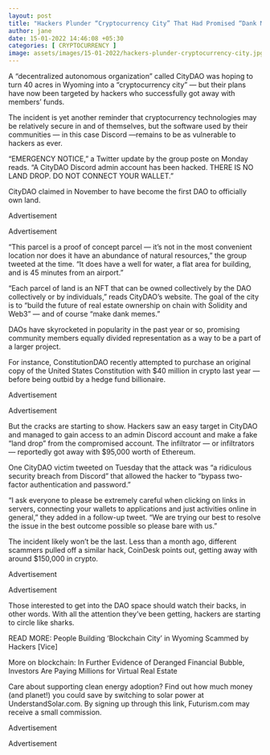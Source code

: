 ```yaml
---
layout: post
title: "Hackers Plunder “Cryptocurrency City” That Had Promised “Dank Memes”"
author: jane 
date: 15-01-2022 14:46:08 +05:30 
categories: [ CRYPTOCURRENCY ] 
image: assets/images/15-01-2022/hackers-plunder-cryptocurrency-city.jpg
---
```

A “decentralized autonomous organization” called CityDAO was hoping to turn 40 acres in Wyoming into a “cryptocurrency city” — but their plans have now been targeted by hackers who successfully got away with members’ funds.

The incident is yet another reminder that cryptocurrency technologies may be relatively secure in and of themselves, but the software used by their communities — in this case Discord —remains to be as vulnerable to hackers as ever.

“EMERGENCY NOTICE,” a Twitter update by the group poste on Monday reads. “A CityDAO Discord admin account has been hacked. THERE IS NO LAND DROP. DO NOT CONNECT YOUR WALLET.”

CityDAO claimed in November to have become the first DAO to officially own land.

Advertisement

Advertisement

“This parcel is a proof of concept parcel — it’s not in the most convenient location nor does it have an abundance of natural resources,” the group tweeted at the time. “It does have a well for water, a flat area for building, and is 45 minutes from an airport.”

“Each parcel of land is an NFT that can be owned collectively by the DAO collectively or by individuals,” reads CityDAO’s website. The goal of the city is to “build the future of real estate ownership on chain with Solidity and Web3” — and of course “make dank memes.”

DAOs have skyrocketed in popularity in the past year or so, promising community members equally divided representation as a way to be a part of a larger project.

For instance, ConstitutionDAO recently attempted to purchase an original copy of the United States Constitution with $40 million in crypto last year — before being outbid by a hedge fund billionaire.

Advertisement

Advertisement

But the cracks are starting to show. Hackers saw an easy target in CityDAO and managed to gain access to an admin Discord account and make a fake “land drop” from the compromised account. The infiltrator — or infiltrators — reportedly got away with $95,000 worth of Ethereum.

One CityDAO victim tweeted on Tuesday that the attack was “a ridiculous security breach from Discord” that allowed the hacker to “bypass two-factor authentication and password.”

“I ask everyone to please be extremely careful when clicking on links in servers, connecting your wallets to applications and just activities online in general,” they added in a follow-up tweet. “We are trying our best to resolve the issue in the best outcome possible so please bare with us.”

The incident likely won’t be the last. Less than a month ago, different scammers pulled off a similar hack, CoinDesk points out, getting away with around $150,000 in crypto.

Advertisement

Advertisement

Those interested to get into the DAO space should watch their backs, in other words. With all the attention they’ve been getting, hackers are starting to circle like sharks.

READ MORE: People Building ‘Blockchain City’ in Wyoming Scammed by Hackers [Vice]

More on blockchain: In Further Evidence of Deranged Financial Bubble, Investors Are Paying Millions for Virtual Real Estate

Care about supporting clean energy adoption? Find out how much money (and planet!) you could save by switching to solar power at UnderstandSolar.com. By signing up through this link, Futurism.com may receive a small commission.

Advertisement

Advertisement